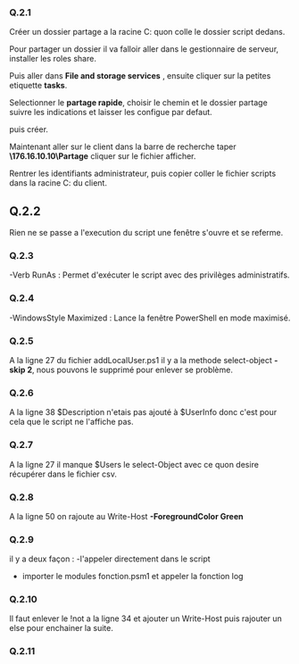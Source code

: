 ### Q.2.1
Créer un dossier partage a la racine C: quon colle le dossier script dedans.

Pour partager un dossier il va falloir aller dans le gestionnaire de serveur, installer les roles share.

Puis aller dans **File and storage services** , ensuite cliquer sur la petites etiquette **tasks**.

Selectionner le **partage rapide**, choisir le chemin et le dossier partage suivre les indications et laisser les configue par defaut.

puis créer.

Maintenant aller sur le client dans la barre de recherche taper **\\176.16.10.10\Partage** cliquer sur le fichier afficher.

Rentrer les identifiants administrateur, puis copier coller le fichier scripts dans la racine C: du client.

## Q.2.2

Rien ne se passe a l'execution du script une fenêtre s'ouvre et se referme.

### Q.2.3
-Verb RunAs : Permet d'exécuter le script avec des privilèges administratifs.

### Q.2.4
-WindowsStyle Maximized : Lance la fenêtre PowerShell en mode maximisé.

### Q.2.5

A la ligne 27 du fichier addLocalUser.ps1 il y a la methode select-object **-skip 2**, nous pouvons le supprimé pour enlever se problème.

### Q.2.6

A la ligne 38 $Description n'etais pas ajouté à $UserInfo donc c'est pour cela que le script ne l'affiche pas.

### Q.2.7

A la ligne 27 il manque  $Users le select-Object avec ce quon desire récupérer dans le fichier csv.

### Q.2.8

A la ligne 50 on rajoute au Write-Host **-ForegroundColor Green** 

### Q.2.9

il y a deux façon : 
-l'appeler directement dans le script
- importer le modules fonction.psm1 et appeler la fonction log

### Q.2.10

Il faut enlever le !not a la ligne 34 et ajouter un Write-Host puis rajouter un else pour enchainer la suite.

### Q.2.11